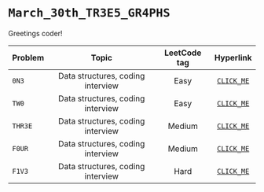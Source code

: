 # `March_30th_TR3E5_GR4PHS`

Greetings coder!

| Problem | Topic | LeetCode tag | Hyperlink |
| :---    | :----:| :---:        | :---:     |
| `0N3` | Data structures, coding interview | Easy | [`CLICK_ME`](https://leetcode.com/) |
| `TW0` | Data structures, coding interview | Easy | [`CLICK_ME`](https://leetcode.com/) |
| `THR3E` | Data structures, coding interview | Medium | [`CLICK_ME`](https://leetcode.com/) |
| `F0UR` | Data structures, coding interview | Medium | [`CLICK_ME`](https://leetcode.com/) |
| `F1V3` | Data structures, coding interview | Hard | [`CLICK_ME`](https://leetcode.com/) |